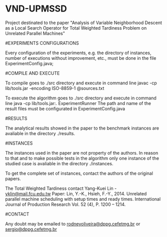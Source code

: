 # VND-UPMSSD
Project destinated to the paper "Analysis of Variable Neighborhood Descent as a Local Search Operator for Total Weighted Tardiness Problem on Unrelated Parallel Machines"

#EXPERIMENTS CONFIGURATIONS

Every configuration of the experiments, e.g. the directory of instances, number of executions without improvement, etc., must be done in the file ExperimentConfig.java;

#COMPILE AND EXECUTE

To compile goes to ./src directory and execute in command line javac -cp lib/tools.jar -encoding ISO-8859-1 @sources.txt

To execute the algorithm goes to ./src directory and execute in command line java -cp lib/tools.jar:. ExperimentRunner The path and name of the result files must be configurated in ExperimentConfig.java

#RESULTS

The analytical results showed in the paper to the benchmark instances are avaliable in the directory ./results.

#INSTANCES

The instances used in the paper are not property of the authors. In reason to that and to make possible tests in the algorithm only one instance of the studied case is avaliable in the directory ./instances.

To get the complete set of instances, contact the authors of the original papers.

The Total Weighted Tardiness contact Yang-Kuei Lin - yklin@mail.fcu.edu.tw Paper: Lin, Y.-K., Hsieh, F.-Y., 2014. Unrelated parallel machine scheduling with setup times and ready times. International Journal of Production Research Vol. 52 (4), P. 1200 – 1214.

#CONTACT

Any doubt may be emailed to rodneyoliveira@dppg.cefetmg.br or sergio@dppg.cefetmg.br
